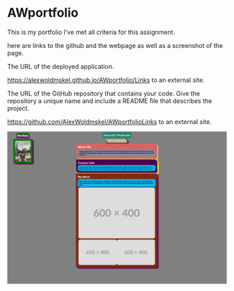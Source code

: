 # AWportfolio
This is my portfolio
I've met all criteria for this assignment. 

here are links to the github and the webpage
as well as a screenshot of the page. 

The URL of the deployed application.

https://alexwoldmskel.github.io/AWportfolio/Links to an external site.

 

The URL of the GitHub repository that contains your code. Give the repository a unique name and include a README file that describes the project.

https://github.com/AlexWoldmskel/AWportfolioLinks to an external site.

 


![screenshotofpage](./assets/images/image.png)